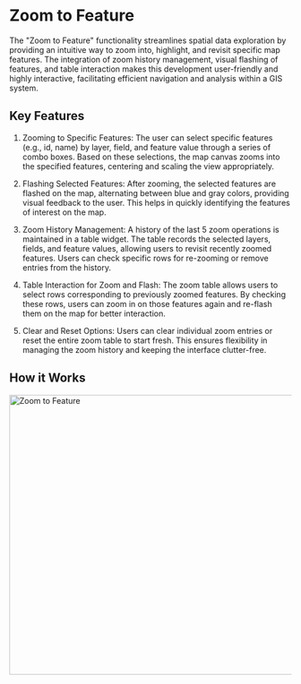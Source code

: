 # Zoom to Feature

The "Zoom to Feature" functionality streamlines spatial data exploration by providing an intuitive way to zoom into, highlight, and revisit specific map features. The integration of zoom history management, visual flashing of features, and table interaction makes this development user-friendly and highly interactive, facilitating efficient navigation and analysis within a GIS system.

## Key Features
1. Zooming to Specific Features: The user can select specific features (e.g., id, name) by layer, field, and feature value through a series of combo boxes. Based on these selections, the map canvas zooms into the specified features, centering and scaling the view appropriately.

2. Flashing Selected Features: After zooming, the selected features are flashed on the map, alternating between blue and gray colors, providing visual feedback to the user. This helps in quickly identifying the features of interest on the map.

3. Zoom History Management: A history of the last 5 zoom operations is maintained in a table widget. The table records the selected layers, fields, and feature values, allowing users to revisit recently zoomed features. Users can check specific rows for re-zooming or remove entries from the history.

4. Table Interaction for Zoom and Flash: The zoom table allows users to select rows corresponding to previously zoomed features. By checking these rows, users can zoom in on those features again and re-flash them on the map for better interaction.

5. Clear and Reset Options: Users can clear individual zoom entries or reset the entire zoom table to start fresh. This ensures flexibility in managing the zoom history and keeping the interface clutter-free.

## How it Works

<a class="" data-lightbox="Zoom to Feature" href="_static/zoom_to_feature_.gif" title="Zoom to Feature" data-title="Zoom to Feature"><img src="_static/zoom_to_feature_.gif" class="align-center" width="800px" height="500px" alt="Zoom to Feature">
</a>